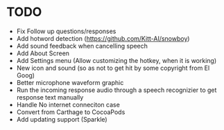 # TODO
- Fix Follow up questions/responses
- Add hotword detection (https://github.com/Kitt-AI/snowboy)
- Add sound feedback when cancelling speech
- Add About Screen
- Add Settings menu (Allow customizing the hotkey, when it is working)
- New icon and sound (so as not to get hit by some copyright from El Goog)
- Better microphone waveform graphic
- Run the incoming response audio through a speech recognizier to get response text manually
- Handle No internet conneciton case
- Convert from Carthage to CocoaPods
- Add updating support (Sparkle)
